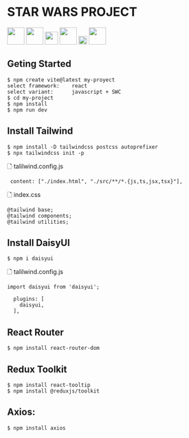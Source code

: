 # STAR WARS PROJECT
<p align="left">
<img src="https://upload.wikimedia.org/wikipedia/commons/thumb/a/a7/React-icon.svg/768px-React-icon.svg.png" height="40px">
<img src="https://imgs.search.brave.com/1uSbVQcXzqfrmBBQl2IoV_LtkH2xXY-A7Kgn7SNY934/rs:fit:500:0:0/g:ce/aHR0cHM6Ly9zZWVr/bG9nby5jb20vaW1h/Z2VzL1Yvdml0ZS1s/b2dvLUJGRDQyODM5/OTEtc2Vla2xvZ28u/Y29tLnBuZw" height="40px">
<img src="https://imgs.search.brave.com/EKsk4xtJu-qcCLu6v_GJEiJbWXakB9PzJp_snmXg4ak/rs:fit:500:0:0/g:ce/aHR0cHM6Ly9jZG4u/d29ybGR2ZWN0b3Js/b2dvLmNvbS9sb2dv/cy90YWlsd2luZC1j/c3MtMi5zdmc.svg" height="30px">
<img src="https://img.daisyui.com/images/daisyui-logo/daisyui-logomark.svg" height="40px">
<img src="https://imgs.search.brave.com/c4-kyke9Ab0X9ZN4Xt9DUV3AqD2ucLxoBpDzDMqQcUc/rs:fit:500:0:0/g:ce/aHR0cHM6Ly9hc3Nl/dHMuc3RpY2twbmcu/Y29tL2ltYWdlcy81/ODQ4MzA5YmNlZjEw/MTRjMGI1ZTRhOWEu/cG5n" height="20px">
<img src="https://axios-http.com/assets/logo.svg" height="40px">
</p>

## Geting Started
```
$ npm create vite@latest my-proyect
select framework:    react
select variant:      javascript + SWC
$ cd my-project
$ npm install
$ npm run dev

```
## Install Tailwind
```
$ npm install -D tailwindcss postcss autoprefixer
$ npx tailwindcss init -p
```
&#128459; talilwind.config.js
```
 content: ["./index.html", "./src/**/*.{js,ts,jsx,tsx}"],
```
&#128459; index.css
```
@tailwind base;
@tailwind components;
@tailwind utilities;
```
## Install DaisyUI
```
$ npm i daisyui
```
&#128459; talilwind.config.js
```
import daisyui from 'daisyui';

  plugins: [
    daisyui,
  ],

```
## React Router
```
$ npm install react-router-dom
```
## Redux Toolkit
```
$ npm install react-tooltip
$ npm install @reduxjs/toolkit
```
## Axios:
```
$ npm install axios
```
